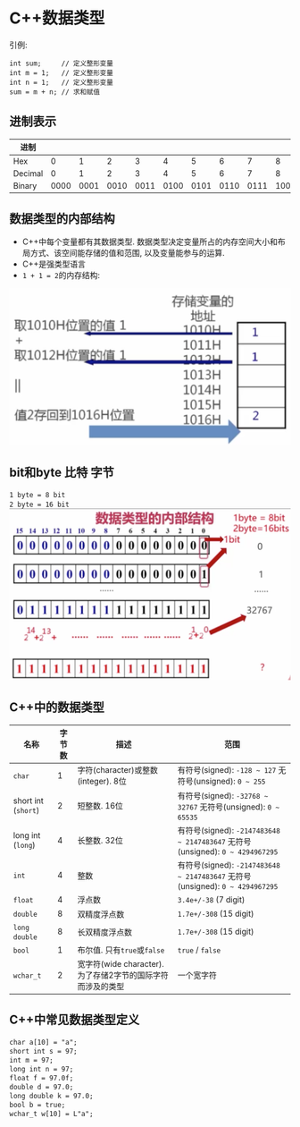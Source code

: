 # C++数据类型
引例:
```
int sum;     // 定义整形变量
int m = 1;   // 定义整形变量
int n = 1;   // 定义整形变量
sum = m + n; // 求和赋值
```

## 进制表示
| 进制 | | | | | | | | | | | | | | | | |
| --- | --- | --- | --- | --- | --- | --- | --- | --- | --- | --- | --- | --- | --- | --- | --- | --- |
| Hex | 0 | 1 | 2 | 3 | 4 | 5 | 6 | 7 | 8 | 9 | A | B | C | D | E | F |
| Decimal | 0 | 1 | 2 | 3 | 4 | 5 | 6 | 7 | 8| 9 | 10 | 11 | 12 | 13 | 14 | 15 |
| Binary | 0000 | 0001 | 0010 | 0011 | 0100 | 0101 | 0110 | 0111 | 1000 | 1001 | 1010 | 1011 | 1100 | 1101 | 1110 | 1111 |

## 数据类型的内部结构
- C++中每个变量都有其数据类型. 数据类型决定变量所占的内存空间大小和布局方式、该空间能存储的值和范围, 以及变量能参与的运算.
- C++是强类型语言
- `1 + 1 = 2`的内存结构:
<img src="images/1+1内存.png" alt="1+1" width="700">

## bit和byte 比特 字节
`1 byte = 8 bit`  
`2 byte = 16 bit`  
<img src="images/整数结构.png" alt="整数结构" width="800"> 

## C++中的数据类型
| 名称 | 字节数 | 描述 | 范围 |
| --- | --- | --- | --- |
| `char` | 1 | 字符(character)或整数(integer). 8位 | 有符号(signed): `-128 ~ 127`  无符号(unsigned): `0 ~ 255` |
| short int (`short`) | 2 | 短整数. 16位 | 有符号(signed): `-32768 ~ 32767`  无符号(unsigned): `0 ~ 65535` |
| long int (`long`) | 4 | 长整数. 32位 | 有符号(signed): `-2147483648 ~ 2147483647`  无符号(unsigned): `0 ~ 4294967295` |
| `int` | 4 | 整数 | 有符号(signed): `-2147483648 ~ 2147483647`  无符号(unsigned): `0 ~ 4294967295` |
| `float` | 4 | 浮点数 | `3.4e+/-38` (7 digit) |
| `double` | 8 | 双精度浮点数 | `1.7e+/-308` (15 digit) |
| `long double` | 8 | 长双精度浮点数 | `1.7e+/-308` (15 digit) |
| `bool` | 1 | 布尔值. 只有`true`或`false` | `true` / `false` | 
| `wchar_t` | 2 | 宽字符(wide character). 为了存储2字节的国际字符而涉及的类型 | 一个宽字符 |

## C++中常见数据类型定义
```
char a[10] = "a";
short int s = 97;
int m = 97;
long int n = 97;
float f = 97.0f;
double d = 97.0;
long double k = 97.0;
bool b = true;
wchar_t w[10] = L"a";
```
